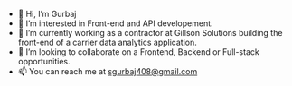 - 👋 Hi, I’m Gurbaj
- 👀 I’m interested in Front-end and API developement.
- 🌱 I’m currently working as a contractor at Gillson Solutions building the front-end of a carrier data analytics application.
- 💞️ I’m looking to collaborate on a Frontend, Backend or Full-stack opportunities.
- 📫 You can reach me at sgurbaj408@gmail.com

<!---
gbajsingh/gbajsingh is a ✨ special ✨ repository because its `README.md` (this file) appears on your GitHub profile.
You can click the Preview link to take a look at your changes.
--->
